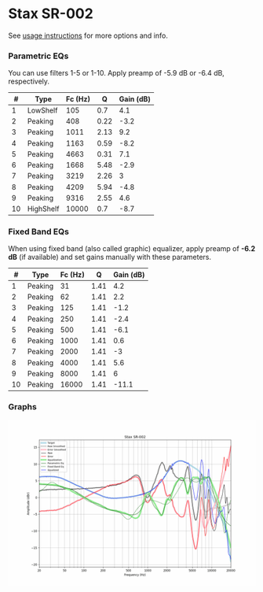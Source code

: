 # Stax SR-002
See [usage instructions](https://github.com/jaakkopasanen/AutoEq#usage) for more options and info.

### Parametric EQs
You can use filters 1-5 or 1-10. Apply preamp of -5.9 dB or -6.4 dB, respectively.

|   # | Type      |   Fc (Hz) |    Q |   Gain (dB) |
|-----|-----------|-----------|------|-------------|
|   1 | LowShelf  |       105 | 0.7  |         4.1 |
|   2 | Peaking   |       408 | 0.22 |        -3.2 |
|   3 | Peaking   |      1011 | 2.13 |         9.2 |
|   4 | Peaking   |      1163 | 0.59 |        -8.2 |
|   5 | Peaking   |      4663 | 0.31 |         7.1 |
|   6 | Peaking   |      1668 | 5.48 |        -2.9 |
|   7 | Peaking   |      3219 | 2.26 |         3   |
|   8 | Peaking   |      4209 | 5.94 |        -4.8 |
|   9 | Peaking   |      9316 | 2.55 |         4.6 |
|  10 | HighShelf |     10000 | 0.7  |        -8.7 |

### Fixed Band EQs
When using fixed band (also called graphic) equalizer, apply preamp of **-6.2 dB** (if available) and set gains manually with these parameters.

|   # | Type    |   Fc (Hz) |    Q |   Gain (dB) |
|-----|---------|-----------|------|-------------|
|   1 | Peaking |        31 | 1.41 |         4.2 |
|   2 | Peaking |        62 | 1.41 |         2.2 |
|   3 | Peaking |       125 | 1.41 |        -1.2 |
|   4 | Peaking |       250 | 1.41 |        -2.4 |
|   5 | Peaking |       500 | 1.41 |        -6.1 |
|   6 | Peaking |      1000 | 1.41 |         0.6 |
|   7 | Peaking |      2000 | 1.41 |        -3   |
|   8 | Peaking |      4000 | 1.41 |         5.6 |
|   9 | Peaking |      8000 | 1.41 |         6   |
|  10 | Peaking |     16000 | 1.41 |       -11.1 |

### Graphs
![](./Stax%20SR-002.png)
